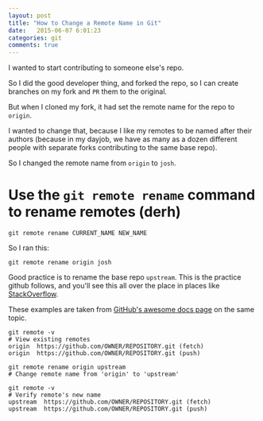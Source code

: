 ```yaml
---
layout: post
title: "How to Change a Remote Name in Git"
date:   2015-06-07 6:01:23
categories: git
comments: true
---
```

I wanted to start contributing to someone else's repo.

So I did the good developer thing, and forked the repo, so I can create branches on my fork and `PR` them to the original.

But when I cloned my fork, it had set the remote name for the repo to `origin`.

I wanted to change that, because I like my remotes to be named after their authors (because in my dayjob, we have as many as a dozen different people with separate forks contributing to the same base repo).

So I changed the remote name from `origin` to `josh`.

# Use the `git remote rename` command to rename remotes (derh)

```console
git remote rename CURRENT_NAME NEW_NAME
```

So I ran this:

```console
git remote rename origin josh
```

Good practice is to rename the base repo `upstream`. This is the practice github follows, and you'll see this all over the place in places like [StackOverflow](http://stackoverflow.com/).

These examples are taken from [GitHub's awesome docs page](https://help.github.com/articles/renaming-a-remote/) on the same topic.

```console
git remote -v
# View existing remotes
origin  https://github.com/OWNER/REPOSITORY.git (fetch)
origin  https://github.com/OWNER/REPOSITORY.git (push)

git remote rename origin upstream
# Change remote name from 'origin' to 'upstream'

git remote -v
# Verify remote's new name
upstream  https://github.com/OWNER/REPOSITORY.git (fetch)
upstream  https://github.com/OWNER/REPOSITORY.git (push)
```

